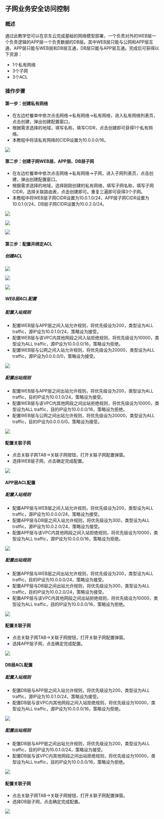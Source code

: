 ## **子网业务安全访问控制**

### **概述**

通过此教学您可以在京东云完成基础的网络模型部署，一个负责对外的WEB层一个负责逻辑的APP层一个负责数据的DB层。其中WEB层只能与公网和APP层互通，APP层只能与WEB层和DB层互通，DB层只能与APP层互通。完成后可获得以下资源：

- 1个私有网络
- 3个子网
- 3个ACL



### **操作步骤**

#### **第一步：创建私有网络**

- 在左边栏餐单中依次点击网络->私有网络->私有网络，进入私有网络列表页，点击创建，弹出创建配置窗口。
- 根据需求选择的地域，填写名称，填写CIDR，点击创建即可获得1个私有网络。
- 本教程中将该私有网络的CIDR设置为10.0.0.0/16。

![](../Image/Getting-Started/Subnet-Business-Security-Access-Control/Step1.png)



#### **第二步：创建子网WEB层、APP层、DB层子网**

- 在左边栏餐单中依次点击网络->私有网络->子网，进入子网列表页，点击创建，弹出创建配置窗口。
- 根据需求选择的地域，选择刚刚创建的私有网络，填写子网名称，填写子网CIDR，选择关联路由表，点击创建即可。重复三遍即可获得3个子网。
- 本教程中将WEB层子网CIDR设置为10.0.1.0/24，APP层子网CIDR设置为10.0.1.0/24，DB层子网CIDR设置为10.0.2.0/24。

![](../Image/Getting-Started/Subnet-Business-Security-Access-Control/Step2.png)

![](../Image/Getting-Started/Subnet-Business-Security-Access-Control/Step2-2.png)

![](../Image/Getting-Started/Subnet-Business-Security-Access-Control/Step2-3.png)



#### **第三步：配置并绑定ACL**

##### 创建ACL

![](../Image/Getting-Started/Subnet-Business-Security-Access-Control/Step3-1.png)

![](../Image/Getting-Started/Subnet-Business-Security-Access-Control/Step3-2.png)

![](../Image/Getting-Started/Subnet-Business-Security-Access-Control/Step3-3.png)



##### **WEB层ACL配置**

##### 配置入站规则

- 配置WEB层与APP层之间入站允许规则，将优先级设为200，类型设为ALL traffic，源IP设为10.0.1.0/24，策略设为接受。
- 配置WEB层与该VPC内其他网段之间入站拒绝规则，将优先级设为10000，类型设为ALL traffic，源IP设为10.0.0.0/16，策略设为拒绝。
- 配置WEB层与公网之间入站允许规则，将优先级设为20000，类型设为ALL traffic，源IP设为0.0.0.0/0，策略设为接受。

![](../Image/Getting-Started/Subnet-Business-Security-Access-Control/Step3-4.png)



##### 配置出站规则

- 配置WEB层与APP层之间出站允许规则，将优先级设为200，类型设为ALL traffic，目的IP设为10.0.1.0/24，策略设为接受。
- 配置WEB层与该VPC内其他网段之间出站拒绝规则，将优先级设为10000，类型设为ALL traffic，目的IP设为10.0.0.0/16，策略设为拒绝。
- 配置WEB层与公网之间出站允许规则，将优先级设为20000，类型设为ALL traffic，目的IP设为0.0.0.0/0，策略设为接受。

![](../Image/Getting-Started/Subnet-Business-Security-Access-Control/Step3-5.png)



#### **配置关联子网**

- 点击关联子网TAB->关联子网按钮，打开关联子网配置弹窗。
- 选择WEB层子网，点击确定完成配置。

![](../Image/Getting-Started/Subnet-Business-Security-Access-Control/Step3-6.png)



#### **APP层ACL配置**

##### 配置入站规则

- 配置APP层与WEB层之间入站允许规则，将优先级设为200，类型设为ALL traffic，源IP设为10.0.0.0/24，策略设为接受。
- 配置APP层与DB层之间入站允许规则，将优先级设为300，类型设为ALL traffic，源IP设为10.0.2.0/24，策略设为接受。
- 配置APP层与该VPC内其他网段之间入站拒绝规则，将优先级设为10000，类型设为ALL traffic，源IP设为10.0.0.0/16，策略设为拒绝。

![](../Image/Getting-Started/Subnet-Business-Security-Access-Control/Step3-7.png)



##### 配置出站规则

- 配置APP层与WEB层之间出站允许规则，将优先级设为200，类型设为ALL traffic，目的IP设为10.0.0.0/24，策略设为接受。
- 配置APP层与DB层之间出站允许规则，将优先级设为300，类型设为ALL traffic，目的IP设为10.0.2.0/24，策略设为接受。
- 配置APP层与该VPC内其他网段之间出站拒绝规则，将优先级设为10000，类型设为ALL traffic，目的IP设为10.0.0.0/16，策略设为拒绝。

![](../Image/Getting-Started/Subnet-Business-Security-Access-Control/Step3-8.png)



#### **配置关联子网**

- 点击关联子网TAB->关联子网按钮，打开关联子网配置弹窗。
- 选择APP层子网，点击确定完成配置。

![](../Image/Getting-Started/Subnet-Business-Security-Access-Control/Step3-9.png)



#### **DB层ACL配置**

##### 配置入站规则

- 配置DB层与APP层之间入站允许规则，将优先级设为200，类型设为ALL traffic，源IP设为10.0.1.0/24，策略设为接受。
- 配置DB层与该VPC内其他网段之间入站拒绝规则，将优先级设为10000，类型设为ALL traffic，源IP设为10.0.0.0/16，策略设为拒绝。

![](../Image/Getting-Started/Subnet-Business-Security-Access-Control/Step3-10.png)



##### 配置出站规则

- 配置DB层与APP层之间出站允许规则，将优先级设为200，类型设为ALL traffic，目的IP设为10.0.1.0/24，策略设为接受。
- 配置DB层与该VPC内其他网段之间出站拒绝规则，将优先级设为10000，类型设为ALL traffic，目的IP设为10.0.0.0/16，策略设为拒绝。

![](../Image/Getting-Started/Subnet-Business-Security-Access-Control/Step3-11.png)



#### **配置关联子网**

- 点击关联子网TAB->关联子网按钮，打开关联子网配置弹窗。
- 选择DB层子网，点击确定完成配置。

![](../Image/Getting-Started/Subnet-Business-Security-Access-Control/Step3-12.png)